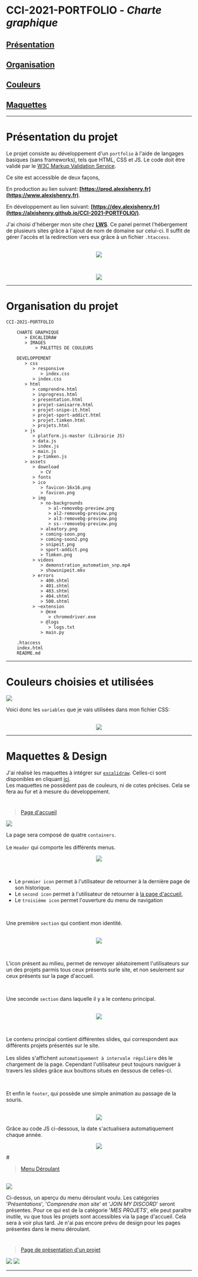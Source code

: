 # CCI-2021-PORTFOLIO - **_Charte graphique_**

## **[Présentation](#présentation-du-projet)**

## **[Organisation](#organisation-du-projet)**

## **[Couleurs](#couleurs-choisies-et-utilisées)**

## **[Maquettes](#maquettes--design)**

---

# **Présentation du projet**

Le projet consiste au développement d'un `portfolio` à l'aide de langages basiques (sans frameworks), tels que HTML, CSS et JS. Le code doit être validé par le [W3C Markup Validation Service](https://validator.w3.org/).

Ce site est accessible de deux façons,

En production au lien suivant: **[https://prod.alexishenry.fr](https://www.alexishenry.fr)**.

En développement au lien suivant: **[https://dev.alexishenry.fr](https://alxishenry.github.io/CCI-2021-PORTFOLIO/)**.

J'ai choisi d'héberger mon site chez **[LWS](https://www.lws.fr/)**.
Ce panel permet l'hébergement de plusieurs sites grâce à l'ajout de nom de domaine sur celui-ci. Il suffit de gérer l'accès et la redirection vers eux grâce à un fichier `.htaccess`.<br><br>

<p align="center">
<img src="CHARTE GRAPHIQUE\IMAGES\DOMAINS.png">
</p><br>
<p align="center">
<img src="CHARTE GRAPHIQUE\IMAGES\htaccess.png">
</p>

---

# **Organisation du projet**

    CCI-2021-PORTFOLIO

        CHARTE GRAPHIQUE
           > EXCALIDRAW
           > IMAGES
               > PALETTES DE COULEURS

        DEVELOPPEMENT
           > css
              > responsive
                 > index.css
              > index.css
           > html
              > comprendre.html
              > inprogress.html
              > presentation.html
              > projet-sanisarre.html
              > projet-snipe-it.html
              > projet-sport-addict.html
              > projet.timken.html
              > projets.html
           > js
              > platform.js-master (Librairie JS)
              > data.js
              > index.js
              > main.js
              > p-timken.js
           > assets
              > download
                 > CV
              > fonts
              > ico
                 > favicon-16x16.png
                 > favicon.png
              > img
                 > no-backgrounds
                    > al-removebg-preview.png
                    > al2-removebg-preview.png
                    > al3-removebg-preview.png
                    > ss--removebg-preview.png
                 > aleatory.png
                 > coming-soon.png
                 > coming-soon2.png
                 > snipeit.png
                 > sport-addict.png
                 > Timken.png
              > videos
                 > demonstration_automation_snp.mp4
                 > showsnipeit.mkv
              > errors
                 > 400.shtml
                 > 401.shtml
                 > 403.shtml
                 > 404.shtml
                 > 500.shtml
              > ~extension
                 > @exe
                    > chromedriver.exe
                 > @logs
                    > logs.txt
                 > main.py

        .htaccess
        index.html
        README.md

---

# **Couleurs choisies et utilisées**

<img src="CHARTE GRAPHIQUE\IMAGES\PALETTES DE COULEURS\AC - Palette 4.jpeg"><br>

Voici donc les `variables` que je vais utilisées dans mon fichier CSS:

<p align="center"><br>
<img src="CHARTE GRAPHIQUE\IMAGES\root css.png">
</p>

---

# **Maquettes & Design**

J'ai réalisé les maquettes à intégrer sur [`excalidraw`](https://excalidraw.com/).
Celles-ci sont disponibles en cliquant [ici](https://github.com/AlxisHenry/CCI-2021-PORTFOLIO/tree/main/CHARTE%20GRAPHIQUE/EXCALIDRAW).<br>
Les maquettes ne possèdent pas de couleurs, ni de cotes précises. Cela se fera au fur et à mesure du développement.

#

> [Page d'accueil](https://alexishenry.fr/)

<img src="CHARTE GRAPHIQUE\IMAGES\Page d'arrivée.png">

La page sera composé de quatre `containers`. <br><br>
Le `Header` qui comporte les différents menus.<br>

<p align="center">
<img src="CHARTE GRAPHIQUE\IMAGES\menus.png">
</p>
<br>

   - Le `premier icon` permet à l'utilisateur de retourner à la dernière page de son historique.
   - Le `second icon` permet à l'utilisateur de retourner à [la page d'accueil](https://www.alexishenry.fr/index.html), 
   - Le `troisième icon` permet l'ouverture du menu de navigation 

<br>

Une première `section` qui contient mon identité.<br><br>

<p align="center">
<img src="CHARTE GRAPHIQUE\IMAGES\identite.png">
</p>

<br>

L'icon présent au milieu, permet de renvoyer aléatoirement l'utilisateurs sur un des projets parmis tous ceux présents surle site, et non seulement sur ceux présents sur la page d'accueil.

<br>

Une seconde `section` dans laquelle il y a le contenu principal. <br><br>

<p align="center">
<img src="CHARTE GRAPHIQUE\IMAGES\contenu.png">
</p><br>

Le contenu principal contient différentes slides, qui correspondent aux différents projets présentés sur le site.<BR><br>
Les slides s'affichent ``automatiquement à intervale régulière`` dès le chargement de la page. Cependant l'utilisateur peut toujours naviguer à travers les slides grâce aux bouttons situés en dessous de celles-ci.

<br>


Et enfin le `footer`, qui possède une simple animation au passage de la souris.<br><br>

<p align="center">
<img src="CHARTE GRAPHIQUE\IMAGES\footer.png">
</p>

Grâce au code JS ci-dessous, la date s'actualisera automatiquement chaque année.

<p align="center">
<img src="CHARTE GRAPHIQUE\IMAGES\footerjs.png">
</p>
#

> [Menu Déroulant](https://alexishenry.fr/)

<br>
<img src="CHARTE GRAPHIQUE\IMAGES\Menu déroulant.png" />

Ci-dessus, un aperçu du menu déroulant voulu. Les catégories '_Présentations_', '_Comprendre mon site_' et '_JOIN MY DISCORD_' seront présentes. Pour ce qui est de la catégorie '_MES PROJETS_', elle peut paraître inutile, vu que tous les projets sont accessibles via la page d'accueil. Cela sera à voir plus tard. Je n'ai pas encore prévu de design pour les pages présentes dans le menu déroulant.


<!-- <img src="CHARTE GRAPHIQUE\IMAGES\mznu.png" /> -->


#

> [Page de présentation d'un projet](https://alexishenry.fr/DEVELOPPEMENT/~html/projet-timken.html)


<img src="CHARTE GRAPHIQUE\IMAGES\Page présentation 1.png">


<img src="CHARTE GRAPHIQUE\IMAGES\Page présentation 2.png">

---
